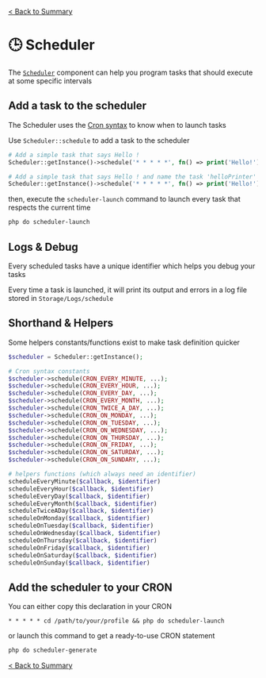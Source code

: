 [< Back to Summary](../README.md)

# 🕒 Scheduler

The [`Scheduler`](../../src/Classes/Extras/Scheduler.php) component can help you program tasks that
should execute at some specific intervals

## Add a task to the scheduler

The Scheduler uses the [Cron syntax](https://docs.gitlab.com/ee/topics/cron/) to know when to launch tasks

Use `Scheduler::schedule` to add a task to the scheduler

```php
# Add a simple task that says Hello !
Scheduler::getInstance()->schedule('* * * * *', fn() => print('Hello!'));

# Add a simple task that says Hello ! and name the task 'helloPrinter'
Scheduler::getInstance()->schedule('* * * * *', fn() => print('Hello!'), 'helloPrinter');
```

then, execute the `scheduler-launch` command to launch every task that respects the current time

```bash
php do scheduler-launch
```

## Logs & Debug

Every scheduled tasks have a unique identifier which helps you debug your tasks

Every time a task is launched, it will print its output and errors in a log file stored in `Storage/Logs/schedule`

## Shorthand & Helpers

Some helpers constants/functions exist to make task definition quicker

```php
$scheduler = Scheduler::getInstance();

# Cron syntax constants
$scheduler->schedule(CRON_EVERY_MINUTE, ...);
$scheduler->schedule(CRON_EVERY_HOUR, ...);
$scheduler->schedule(CRON_EVERY_DAY, ...);
$scheduler->schedule(CRON_EVERY_MONTH, ...);
$scheduler->schedule(CRON_TWICE_A_DAY, ...);
$scheduler->schedule(CRON_ON_MONDAY, ...);
$scheduler->schedule(CRON_ON_TUESDAY, ...);
$scheduler->schedule(CRON_ON_WEDNESDAY, ...);
$scheduler->schedule(CRON_ON_THURSDAY, ...);
$scheduler->schedule(CRON_ON_FRIDAY, ...);
$scheduler->schedule(CRON_ON_SATURDAY, ...);
$scheduler->schedule(CRON_ON_SUNDARY, ...);

# helpers functions (which always need an identifier)
scheduleEveryMinute($callback, $identifier)
scheduleEveryHour($callback, $identifier)
scheduleEveryDay($callback, $identifier)
scheduleEveryMonth($callback, $identifier)
scheduleTwiceADay($callback, $identifier)
scheduleOnMonday($callback, $identifier)
scheduleOnTuesday($callback, $identifier)
scheduleOnWednesday($callback, $identifier)
scheduleOnThursday($callback, $identifier)
scheduleOnFriday($callback, $identifier)
scheduleOnSaturday($callback, $identifier)
scheduleOnSunday($callback, $identifier)
```

## Add the scheduler to your CRON

You can either copy this declaration in your CRON

```cron
* * * * * cd /path/to/your/profile && php do scheduler-launch
```

or launch this command to get a ready-to-use CRON statement

```bash
php do scheduler-generate
```

[< Back to Summary](../README.md)